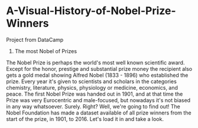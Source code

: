 # A-Visual-History-of-Nobel-Prize-Winners
Project from DataCamp
1. The most Nobel of Prizes


The Nobel Prize is perhaps the world's most well known scientific award. Except for the honor, prestige and substantial prize money the recipient also gets a gold medal showing Alfred Nobel (1833 - 1896) who established the prize. 
Every year it's given to scientists and scholars in the categories chemistry, literature, physics, physiology or medicine, economics, and peace. 
The first Nobel Prize was handed out in 1901, and at that time the Prize was very Eurocentric and male-focused, but nowadays it's not biased in any way whatsoever. Surely. Right?
Well, we're going to find out! The Nobel Foundation has made a dataset available of all prize winners from the start of the prize, in 1901, to 2016. Let's load it in and take a look.
